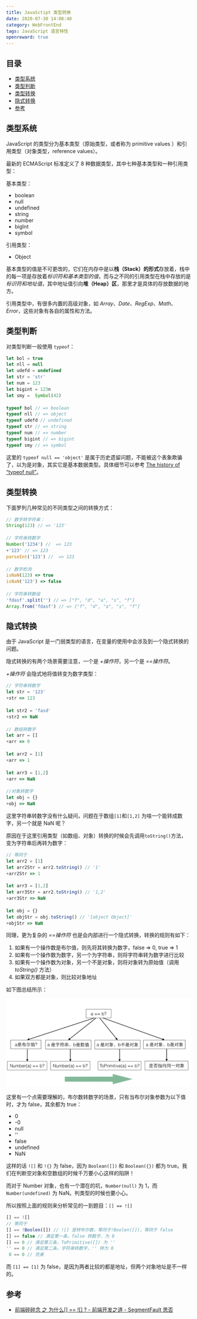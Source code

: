 ```yaml
---
title: JavaSctipt 类型转换
date: 2020-07-30 14:08:40
category: WebFrontEnd
tags: JavaScript 语言特性
openreward: true
---
```


## 目录

<!-- toc -->

- [类型系统](#类型系统)
- [类型判断](#类型判断)
- [类型转换](#类型转换)
- [隐式转换](#隐式转换)
- [参考](#参考)

<!-- tocstop -->

## 类型系统

JavaScript 的类型分为基本类型（原始类型，或者称为 primitive values ）和引用类型（对象类型，reference values）。

最新的 ECMAScript 标准定义了 8 种数据类型，其中七种基本类型和一种引用类型：

基本类型：
  + boolean
  + null
  + undefined
  + string
  + number
  + bigInt
  + symbol

引用类型：
  + Object

基本类型的值是不可更改的，它们在内存中是以**栈（Stack）的形式**存放着，栈中的每一项是存放着*标识符和基本类型的值*，而与之不同的引用类型在栈中存放的是*标识符和地址值*，其中地址值引向**堆（Heap）区**，那里才是具体的存放数据的地方。

引用类型中，有很多内置的高级对象，如 *Array*、*Date*、*RegExp*、*Math*、*Error*，这些对象有各自的属性和方法。

## 类型判断

对类型判断一般使用 `typeof`：

```js
let bol = true
let nll = null
let udefd = undefined
let str = 'str'
let num = 123
let bigint = 123n
let smy =  Symbol(42)

typeof bol // => boolean
typeof nll // => object
typeof udefd // undefined
typeof str // => string
typeof num // => number
typeof bigint // => bigint
typeof smy // => symbol
```

这里的 `typeof null == 'object'` 是属于历史遗留问题，不能被这个表象欺骗了，以为是对象，其实它是基本数据类型。具体细节可以参考 [The history of “typeof null”](https://2ality.com/2013/10/typeof-null.html)。

## 类型转换

下面罗列几种常见的不同类型之间的转换方式：

```js
// 数字转字符串：
String(123) // => '123'

// 字符串转数字
Number('1234') //  => 123
+'123' // => 123
parseInt('123') //  => 123

// 数字检测
isNaN(123) => true
isNaN('123') => false

// 字符串转数组
'fdasf'.split('') // => ["f", "d", "a", "s", "f"]
Array.from('fdasf') // => ["f", "d", "a", "s", "f"]
```

## 隐式转换

由于 JavaScript 是一门弱类型的语言，在变量的使用中会涉及到一个隐式转换的问题。

隐式转换的有两个场景需要注意，一个是 *+操作符*，另一个是 *==操作符*。

*+操作符* 会隐式地将值转变为数字类型：

```js
// 字符串转数字
let str = '123'
+str => 123

let str2 = 'fasd'
+str2 => NaN

// 数组转数字
let arr = []
+arr => 0

let arr2 = [1]
+arr => 1

let arr3 = [1,2]
+arr => NaN

//对象转数字
let obj = {}
+obj => NaN
```

这里字符串转数字没有什么疑问，问题在于数组`[1]`和`[1,2]` 为啥一个能转成数字，另一个就是 NaN 呢？

原因在于这里引用类型（如数组、对象）转换的时候会先调用`toString()`方法，变为字符串后再转为数字：

```js
// 等同于
let arr2 = [1]
let arr2Str = arr2.toString() // '1'
+arr2Str => 1

let arr3 = [1,2]
let arr3Str = arr2.toString() // '1,2'
+arr3Str => NaN

let obj = {}
let objStr = obj.toString() // '[object Object]'
+objStr => NaN
```

同理，更为复杂的 *==操作符* 也是会内部进行一个隐式转换，转换的规则有如下：

1. 如果有一个操作数是布尔值，则先将其转换为数字，false => 0, true => 1
2. 如果有一个操作数为数字，另一个为字符串，则将字符串转为数字进行比较
3. 如果有一个操作数为对象，另一个不是对象，则将对象转为原始值（调用 *toString()* 方法）
4. 如果双方都是对象，则比较对象地址

如下图总结所示：

![类型转换](./attachments/type.png)

这里有一个点需要理解的，布尔数转数字的场景，只有当布尔对象参数为以下值时，才为 false，其余都为 true：

+ 0
+ -0
+ null
+ ''
+ false
+ undefined
+ NaN

这样的话 `![]` 和 `!{}` 为 false，因为 `Boolean([])` 和 `Boolean({})` 都为 true。我们在判断空对象和空数组的时候千万要小心这样的陷阱！

而对于 Number 对象，也有一个潜在的坑，`Number(null)` 为 1，而 `Number(undefined)` 为 NaN。判类型的时候也要小心。

所以按照上面的规则来分析常见的一到题目：`[] == ![]`

```js
[] == ![]
// 等同于
[] == !Boolen([]) // ![] 是转布尔数，等同于!Boolen([])，等同于 false
[] == false // 满足第一条，false 转数字，为 0
[] == 0 // 满足第三条，ToPrimitive([]) 为 ''
'' == 0 // 满足第二条，字符串转数字，'' 转为 0
 0 == 0 // 完美
```

而 `[1] == [1]` 为 false，是因为两者比较的都是地址，但两个对象地址是不一样的。

## 参考

+ [前端碎碎念 之 为什么[] == ![] ? - 前端开发之道 - SegmentFault 思否](https://segmentfault.com/a/1190000008594792)

